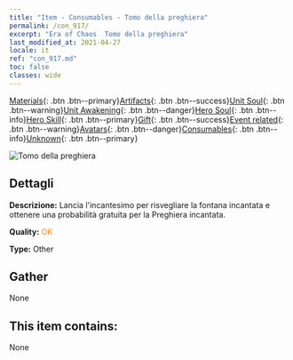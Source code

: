```yaml
---
title: "Item - Consumables - Tomo della preghiera"
permalink: /con_917/
excerpt: "Era of Chaos  Tomo della preghiera"
last_modified_at: 2021-04-27
locale: it
ref: "con_917.md"
toc: false
classes: wide
---
```

 [Materials](/ItemsIT/){: .btn .btn--primary}[Artifacts](/ItemsIT/Artifacts/){: .btn .btn--success}[Unit Soul](/ItemsIT/UnitSoul/){: .btn .btn--warning}[Unit Awakening](/ItemsIT/UnitAwakening/){: .btn .btn--danger}[Hero Soul](/ItemsIT/HeroSoul/){: .btn .btn--info}[Hero Skill](/ItemsIT/HeroSkill/){: .btn .btn--primary}[Gift](/ItemsIT/Gift/){: .btn .btn--success}[Event related](/ItemsIT/Events/){: .btn .btn--warning}[Avatars](/ItemsIT/Avatars/){: .btn .btn--danger}[Consumables](/ItemsIT/Consumables/){: .btn .btn--info}[Unknown](/ItemsIT/Unknown/){: .btn .btn--primary}

 ![Tomo della preghiera](/images/t/i_40005.png)

## Dettagli
 **Descrizione:** Lancia l'incantesimo per risvegliare la fontana incantata e ottenere una probabilità gratuita per la Preghiera incantata.

 **Quality:** <span style="color: #FF8C00">OK</span>

 **Type:** Other

## Gather

  None

## This item contains:

  None

